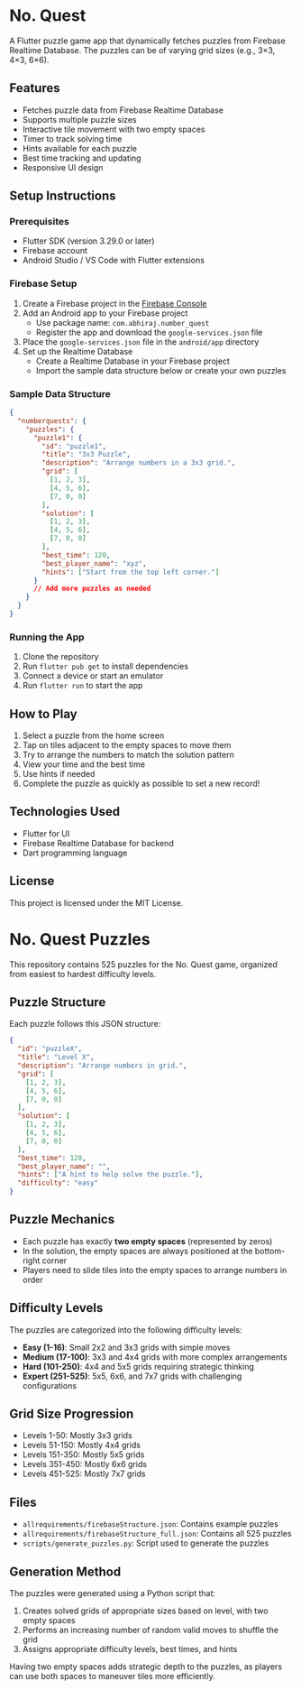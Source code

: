 # No. Quest

A Flutter puzzle game app that dynamically fetches puzzles from Firebase Realtime Database. The puzzles can be of varying grid sizes (e.g., 3×3, 4×3, 6×6).

## Features

- Fetches puzzle data from Firebase Realtime Database
- Supports multiple puzzle sizes
- Interactive tile movement with two empty spaces
- Timer to track solving time
- Hints available for each puzzle
- Best time tracking and updating
- Responsive UI design

## Setup Instructions

### Prerequisites

- Flutter SDK (version 3.29.0 or later)
- Firebase account
- Android Studio / VS Code with Flutter extensions

### Firebase Setup

1. Create a Firebase project in the [Firebase Console](https://console.firebase.google.com/)
2. Add an Android app to your Firebase project
   - Use package name: `com.abhiraj.number_quest`
   - Register the app and download the `google-services.json` file
3. Place the `google-services.json` file in the `android/app` directory
4. Set up the Realtime Database
   - Create a Realtime Database in your Firebase project
   - Import the sample data structure below or create your own puzzles

### Sample Data Structure

```json
{
  "numberquests": {
    "puzzles": {
      "puzzle1": {
        "id": "puzzle1",
        "title": "3x3 Puzzle",
        "description": "Arrange numbers in a 3x3 grid.",
        "grid": [
          [1, 2, 3],
          [4, 5, 6],
          [7, 0, 0]
        ],
        "solution": [
          [1, 2, 3],
          [4, 5, 6],
          [7, 0, 0]
        ],
        "best_time": 120,
        "best_player_name": "xyz",
        "hints": ["Start from the top left corner."]
      }
      // Add more puzzles as needed
    }
  }
}
```

### Running the App

1. Clone the repository
2. Run `flutter pub get` to install dependencies
3. Connect a device or start an emulator
4. Run `flutter run` to start the app

## How to Play

1. Select a puzzle from the home screen
2. Tap on tiles adjacent to the empty spaces to move them
3. Try to arrange the numbers to match the solution pattern
4. View your time and the best time
5. Use hints if needed
6. Complete the puzzle as quickly as possible to set a new record!

## Technologies Used

- Flutter for UI
- Firebase Realtime Database for backend
- Dart programming language

## License

This project is licensed under the MIT License.

# No. Quest Puzzles

This repository contains 525 puzzles for the No. Quest game, organized from easiest to hardest difficulty levels.

## Puzzle Structure

Each puzzle follows this JSON structure:

```json
{
  "id": "puzzleX",
  "title": "Level X",
  "description": "Arrange numbers in grid.",
  "grid": [
    [1, 2, 3],
    [4, 5, 6],
    [7, 0, 0]
  ],
  "solution": [
    [1, 2, 3],
    [4, 5, 6],
    [7, 0, 0]
  ],
  "best_time": 120,
  "best_player_name": "",
  "hints": ["A hint to help solve the puzzle."],
  "difficulty": "easy"
}
```

## Puzzle Mechanics

- Each puzzle has exactly **two empty spaces** (represented by zeros)
- In the solution, the empty spaces are always positioned at the bottom-right corner
- Players need to slide tiles into the empty spaces to arrange numbers in order

## Difficulty Levels

The puzzles are categorized into the following difficulty levels:

- **Easy (1-16)**: Small 2x2 and 3x3 grids with simple moves
- **Medium (17-100)**: 3x3 and 4x4 grids with more complex arrangements
- **Hard (101-250)**: 4x4 and 5x5 grids requiring strategic thinking
- **Expert (251-525)**: 5x5, 6x6, and 7x7 grids with challenging configurations

## Grid Size Progression

- Levels 1-50: Mostly 3x3 grids
- Levels 51-150: Mostly 4x4 grids
- Levels 151-350: Mostly 5x5 grids
- Levels 351-450: Mostly 6x6 grids
- Levels 451-525: Mostly 7x7 grids

## Files

- `allrequirements/firebaseStructure.json`: Contains example puzzles
- `allrequirements/firebaseStructure_full.json`: Contains all 525 puzzles
- `scripts/generate_puzzles.py`: Script used to generate the puzzles

## Generation Method

The puzzles were generated using a Python script that:

1. Creates solved grids of appropriate sizes based on level, with two empty spaces
2. Performs an increasing number of random valid moves to shuffle the grid
3. Assigns appropriate difficulty levels, best times, and hints

Having two empty spaces adds strategic depth to the puzzles, as players can use both spaces to maneuver tiles more efficiently.
